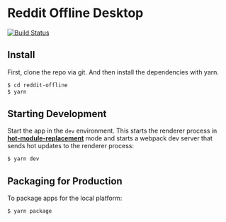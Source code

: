 # Reddit Offline Desktop

[![Build Status](https://travis-ci.com/kx-chen/reddit-offline-desktop.svg?token=shUduPKcLXQRPp5hZihq&branch=master)](https://travis-ci.com/kx-chen/reddit-offline-desktop)

## Install

First, clone the repo via git.
And then install the dependencies with yarn.

```bash
$ cd reddit-offline
$ yarn
```

## Starting Development

Start the app in the `dev` environment. This starts the renderer process in [**hot-module-replacement**](https://webpack.js.org/guides/hmr-react/) mode and starts a webpack dev server that sends hot updates to the renderer process:

```bash
$ yarn dev
```

## Packaging for Production

To package apps for the local platform:

```bash
$ yarn package
```
